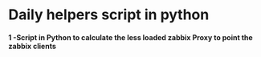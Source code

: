 # Daily helpers script in python
#### 1 -Script in Python to calculate the less loaded zabbix Proxy to point the zabbix clients
